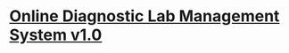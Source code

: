 # [Online Diagnostic Lab Management System v1.0](https://www.sourcecodester.com/php/15667/online-diagnostic-lab-management-system-using-php-and-mysql-free-download.html)

